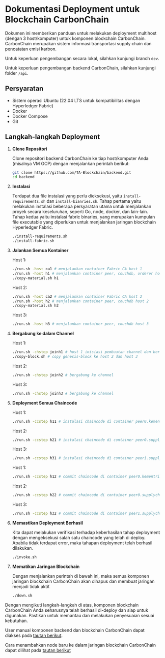 # Dokumentasi Deployment untuk Blockchain CarbonChain

Dokumen ini memberikan panduan untuk melakukan deployment multihost (dengan 3 host/komputer) untuk komponen blockchain CarbonChain. CarbonChain merupakan sistem informasi transportasi supply chain dan pencatatan emisi karbon.

Untuk keperluan pengembangan secara lokal, silahkan kunjungi branch `dev`.

Untuk keperluan pengembangan backend CarbonChain, silahkan kunjungi folder `/api`.

## Persyaratan

- Sistem operasi Ubuntu (22.04 LTS untuk kompatibilitas dengan Hyperledger Fabric)
- Docker
- Docker Compose
- Git

## Langkah-langkah Deployment

1. **Clone Repositori**

   Clone repositori backend CarbonChain ke tiap host/komputer Anda (misalnya VM GCP) dengan menjalankan perintah berikut:

   ```bash
   git clone https://github.com/TA-Blockchain/backend.git
   cd backend
   ```

2. **Instalasi**

   Terdapat dua file instalasi yang perlu dieksekusi, yaitu `install-requirements.sh` dan `install-bianries.sh`. Tahap pertama yaitu melakukan instalasi beberapa persyaratan utama untuk menjalankan proyek secara keseluruhan, seperti Go, node, docker, dan lain-lain. Tahap kedua yaitu instalasi fabric binaries, yang merupakan kumpulan file executable yang diperlukan untuk menjalankan jaringan blockchain Hyperledger Fabric.

   ```bash
   ./install-requirements.sh
   ./install-fabric.sh
   ```

3. **Jalankan Semua Kontainer**

   Host 1:

   ```bash
   ./run.sh -host ca1 # menjalankan container Fabric CA host 1
   ./run.sh -host h1 # menjalankan container peer, couchdb, orderer host 1
   ./copy-material.sh h1
   ```

   Host 2:

   ```bash
   ./run.sh -host ca2 # menjalankan container Fabric CA host 2
   ./run.sh -host h2 # menjalankan container peer, couchdb host 2
   ./copy-material.sh h2
   ```

   Host 3:

   ```bash
   ./run.sh -host h3 # menjalankan container peer, couchdb host 3
   ```

4. **Bergabung ke dalam Channel**

   Host 1:

   ```bash
   ./run.sh -chstep joinh1 # host 1 inisiasi pembuatan channel dan bergabung ke channel
   ./copy-block.sh # copy genesis-block ke host 2 dan host 3
   ```

   Host 2:

   ```bash
   ./run.sh -chstep joinh2 # bergabung ke channel
   ```

   Host 3:

   ```bash
   ./run.sh -chstep joinh3 # bergabung ke channel
   ```

5. **Deployment Semua Chaincode**

   Host 1:

   ```bash
   ./run.sh -ccstep h11 # instalasi chaincode di container peer0.kementrian
   ```

   Host 2:

   ```bash
   ./run.sh -ccstep h21 # instalasi chaincode di container peer0.supplychain
   ```

   Host 3:

   ```bash
   ./run.sh -ccstep h31 # instalasi chaincode di container peer1.supplychain
   ```

   Host 1:

   ```bash
   ./run.sh -ccstep h12 # commit chaincode di container peer0.kementrian
   ```

   Host 2:

   ```bash
   ./run.sh -ccstep h22 # commit chaincode di container peer0.supplychain
   ```

   Host 3:

   ```bash
   ./run.sh -ccstep h32 # commit chaincode di container peer1.supplychain
   ```

6. **Memastikan Deployment Berhasil**

   Kita dapat melakukan verifikasi terhadap keberhasilan tahap deployment dengan mengeksekusi salah satu chaincode yang telah di deploy. Apabila tidak terdapat error, maka tahapan deployment telah berhasil dilakukan.

   ```bash
   ./invoke.sh
   ```

7. **Mematikan Jaringan Blockchain**

   Dengan menjalankan perintah di bawah ini, maka semua komponen jaringan blockchain CarbonChain akan dihapus dan membuat jaringan menjadi tidak aktif.

   ```bash
   ./down.sh
   ```

Dengan mengikuti langkah-langkah di atas, komponen blockchain CarbonChain Anda seharusnya telah berhasil di-deploy dan siap untuk digunakan. Pastikan untuk memantau dan melakukan penyesuaian sesuai kebutuhan.

User manual komponen backend dan blockchain CarbonChain dapat diakses pada [tautan berikut](https://docs.google.com/document/d/1ILKaH_aOwE_MaMkDin_JLQ4_XWNPWOAv-tbkZLdbMeg/edit?usp=sharing).

Cara menambahkan node baru ke dalam jaringan blockchain CarbonChain dapat dilihat pada [tautan berikut](https://github.com/TA-Blockchain/backend/blob/main/network/new-node.md)
